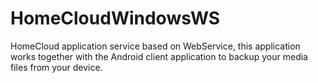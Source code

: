 # HomeCloudWindowsWS
HomeCloud application service based on WebService, this application works together with the Android client application to backup your media files from your device.
